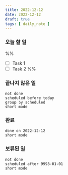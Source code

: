 ```yaml
---
title: 2022-12-12
date: 2022-12-12
draft: true
tags: [ daily_note ]
---
```


### 오늘 할 일
%%
- [ ] Task 1
- [ ] Task 2
%%

### 끝나지 않은 일
```tasks
not done
scheduled before today
group by scheduled
short mode
```

### 완료
```tasks
done on 2022-12-12
short mode
```

### 보류된 일
```tasks
not done
scheduled after 9998-01-01
short mode
```